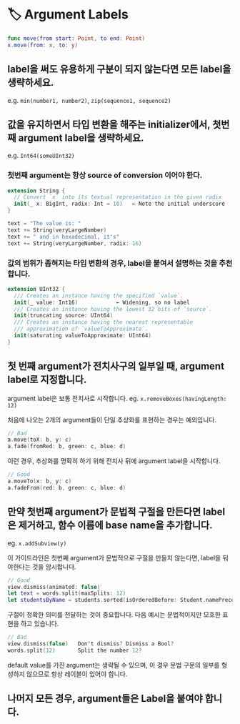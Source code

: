 # 🏷 Argument Labels

```swift
func move(from start: Point, to end: Point)
x.move(from: x, to: y) 
```

## label을 써도 유용하게 구분이 되지 않는다면 모든 label을 생략하세요.

e.g. `min(number1, number2)`, `zip(sequence1, sequence2)`

## 값을 유지하면서 타입 변환을 해주는 initializer에서, 첫번째 argument label을 생략하세요.

e.g. `Int64(someUInt32)`

### 첫번째 argument는 항상 source of conversion 이어야 한다.

```swift
extension String {
  // Convert `x` into its textual representation in the given radix
  init(_ x: BigInt, radix: Int = 10)   ← Note the initial underscore
}

text = "The value is: "
text += String(veryLargeNumber)
text += " and in hexadecimal, it's"
text += String(veryLargeNumber, radix: 16)
```

### 값의 범위가 좁혀지는 타입 변환의 경우, label을 붙여서 설명하는 것을 추천합니다.

```swift
extension UInt32 {
  /// Creates an instance having the specified `value`.
  init(_ value: Int16)            ← Widening, so no label
  /// Creates an instance having the lowest 32 bits of `source`.
  init(truncating source: UInt64)
  /// Creates an instance having the nearest representable
  /// approximation of `valueToApproximate`.
  init(saturating valueToApproximate: UInt64)
}
```

## 첫 번째 argument가 전치사구의 일부일 때, argument label로 지정합니다.

argument label은 보통 전치사로 시작합니다. eg. `x.removeBoxes(havingLength: 12)`

처음에 나오는 2개의 argument들이 단일 추상화를 표현하는 경우는 예외입니다.

```swift
// Bad
a.move(toX: b, y: c)
a.fade(fromRed: b, green: c, blue: d)
```

이런 경우, 추상화를 명확히 하기 위해 전치사 뒤에 argument label을 시작합니다.

```swift
// Good
a.moveTo(x: b, y: c)
a.fadeFrom(red: b, green: c, blue: d)
```

## 만약 첫번째 argument가 문법적 구절을 만든다면 label은 제거하고, 함수 이름에 base name을 추가합니다.

eg. `x.addSubview(y)`

이 가이드라인은 첫번째 argument가 문법적으로 구절을 만들지 않는다면, label을 둬야한다는 것을 암시합니다.

```swift
// Good
view.dismiss(animated: false)
let text = words.split(maxSplits: 12)
let studentsByName = students.sorted(isOrderedBefore: Student.namePrecedes)
```

구절이 정확한 의미를 전달하는 것이 중요합니다. 다음 예시는 문법적이지만 모호한 표현을 하고 있습니다.

```swift
// Bad
view.dismiss(false)   Don't dismiss? Dismiss a Bool?
words.split(12)       Split the number 12?
```

default value를 가진 argument는 생략될 수 있으며, 이 경우 문법 구문의 일부를 형성하지 않으므로 항상 레이블이 있어야 합니다.

## 나머지 모든 경우, argument들은 Label을 붙여야 합니다.
